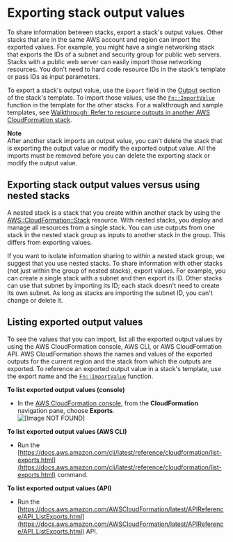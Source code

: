 # Exporting stack output values<a name="using-cfn-stack-exports"></a>

To share information between stacks, export a stack's output values\. Other stacks that are in the same AWS account and region can import the exported values\. For example, you might have a single networking stack that exports the IDs of a subnet and security group for public web servers\. Stacks with a public web server can easily import those networking resources\. You don't need to hard code resource IDs in the stack's template or pass IDs as input parameters\.

To export a stack's output value, use the `Export` field in the [Output](outputs-section-structure.md) section of the stack's template\. To import those values, use the [`Fn::ImportValue`](intrinsic-function-reference-importvalue.md) function in the template for the other stacks\. For a walkthrough and sample templates, see [Walkthrough: Refer to resource outputs in another AWS CloudFormation stack](walkthrough-crossstackref.md)\.

**Note**  
After another stack imports an output value, you can't delete the stack that is exporting the output value or modify the exported output value\. All the imports must be removed before you can delete the exporting stack or modify the output value\.

## Exporting stack output values versus using nested stacks<a name="output-vs-nested"></a>

A nested stack is a stack that you create within another stack by using the [AWS::CloudFormation::Stack](https://docs.aws.amazon.com/AWSCloudFormation/latest/UserGuide/aws-properties-stack.html) resource\. With nested stacks, you deploy and manage all resources from a single stack\. You can use outputs from one stack in the nested stack group as inputs to another stack in the group\. This differs from exporting values\.

If you want to isolate information sharing to within a nested stack group, we suggest that you use nested stacks\. To share information with other stacks \(not just within the group of nested stacks\), export values\. For example, you can create a single stack with a subnet and then export its ID\. Other stacks can use that subnet by importing its ID; each stack doesn't need to create its own subnet\. As long as stacks are importing the subnet ID, you can't change or delete it\.

## Listing exported output values<a name="using-cfn-stack-exports-listing"></a>

To see the values that you can import, list all the exported output values by using the AWS CloudFormation console, AWS CLI, or AWS CloudFormation API\. AWS CloudFormation shows the names and values of the exported outputs for the current region and the stack from which the outputs are exported\. To reference an exported output value in a stack's template, use the export name and the [`Fn::ImportValue`](intrinsic-function-reference-importvalue.md) function\.

**To list exported output values \(console\)**
+ In the [AWS CloudFormation console](https://console.aws.amazon.com/cloudformation), from the **CloudFormation** navigation pane, choose **Exports**\.  
![\[Image NOT FOUND\]](http://docs.aws.amazon.com/AWSCloudFormation/latest/UserGuide/images/console-exports.png)

**To list exported output values \(AWS CLI\)**
+ Run the [https://docs.aws.amazon.com/cli/latest/reference/cloudformation/list-exports.html](https://docs.aws.amazon.com/cli/latest/reference/cloudformation/list-exports.html) command\.

**To list exported output values \(API\)**
+ Run the [https://docs.aws.amazon.com/AWSCloudFormation/latest/APIReference/API_ListExports.html](https://docs.aws.amazon.com/AWSCloudFormation/latest/APIReference/API_ListExports.html) API\.